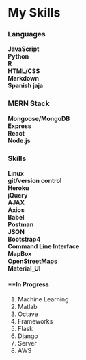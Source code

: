 # My Skills
### __Languages__
__JavaScript__ <br/>
__Python__ <br/>
__R__ <br/>
__HTML/CSS__ <br/>
__Markdown__ <br/>
**Spanish jaja** <br/>

### __MERN Stack__
__Mongoose/MongoDB__ <br/>
__Express__ <br/>
__React__ <br/>
__Node.js__ <br/>

### __Skills__
__Linux__ <br/>
__git/version control__ <br/>
__Heroku__ <br/>
__jQuery__ <br/>
__AJAX__ <br/>
__Axios__ <br/>
__Babel__ <br/>
__Postman__ <br/>
__JSON__ <br/>
__Bootstrap4__ <br/>
__Command Line Interface__ <br/>
__MapBox__ <br/>
__OpenStreetMaps__ <br/>
__Material_UI__ <br/>

#### __**In Progress__
1. Machine Learning 
  1. Matlab
  2. Octave
2. Frameworks
  1. Flask
  2. Django
3. Server
  1. AWS
